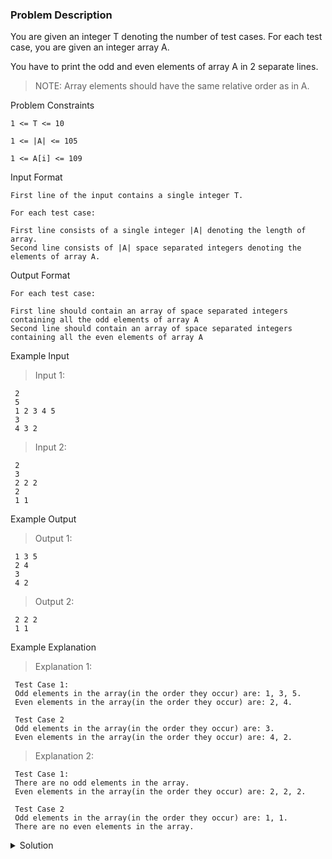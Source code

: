 ### Problem Description
You are given an integer T denoting the number of test cases. For each test case, you are given an integer array A.

You have to print the odd and even elements of array A in 2 separate lines.

>NOTE: Array elements should have the same relative order as in A.

Problem Constraints
```
1 <= T <= 10

1 <= |A| <= 105

1 <= A[i] <= 109
```

Input Format
```
First line of the input contains a single integer T.

For each test case:

First line consists of a single integer |A| denoting the length of array.
Second line consists of |A| space separated integers denoting the elements of array A.
```

Output Format
```
For each test case:

First line should contain an array of space separated integers containing all the odd elements of array A
Second line should contain an array of space separated integers containing all the even elements of array A
```

Example Input

>Input 1:
```
 2 
 5
 1 2 3 4 5
 3
 4 3 2
```

>Input 2:
```
 2 
 3
 2 2 2
 2
 1 1
```

Example Output

>Output 1:
```
 1 3 5
 2 4
 3
 4 2
```

>Output 2:
```
 2 2 2
 1 1
```

Example Explanation

>Explanation 1:
```
 Test Case 1: 
 Odd elements in the array(in the order they occur) are: 1, 3, 5.
 Even elements in the array(in the order they occur) are: 2, 4.

 Test Case 2 
 Odd elements in the array(in the order they occur) are: 3.
 Even elements in the array(in the order they occur) are: 4, 2.
```

>Explanation 2:
```
 Test Case 1: 
 There are no odd elements in the array.
 Even elements in the array(in the order they occur) are: 2, 2, 2.

 Test Case 2 
 Odd elements in the array(in the order they occur) are: 1, 1.
 There are no even elements in the array.
```

<details>
  <summary>Solution</summary>
    Solution is not yet added!